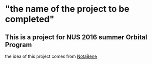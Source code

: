 "the name of the project to be completed"
========
This is a project for NUS 2016 summer Orbital Program
--------

the idea of this project comes from [NotaBene](http://nb.mit.edu/)
 
